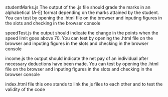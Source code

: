 studentMarks.js
The output of the .js file should grade the marks in an alphabetical (A-E) format depending on the marks attained by the student. You can test by opening the .html file on the browser and inputing figures in the slots and checking in the browser console

speedTest.js
the output should indicate the change in the points when the speed limit goes above 70. You can test by opening the .html file on the browser and inputing figures in the slots and checking in the browser console

income.js
the output should indicate the net pay of an individual after necessary deductions have been made. You can test by opening the .html file on the browser and inputing figures in the slots and checking in the browser console

index.html file 
this one stands to link the js files to each other and to test the validity of the code